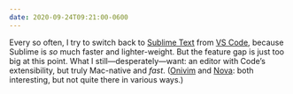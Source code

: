 ```yaml
---
date: 2020-09-24T09:21:00-0600
---
```


Every so often, I try to switch back to [Sublime Text][ST] from [VS Code][code], because Sublime is *so* much faster and lighter-weight. But the feature gap is just too big at this point. What I still—desperately—want: an editor with Code’s extensibility, but truly Mac-native and *fast*. ([Onivim] and [Nova]: both interesting, but not quite there in various ways.)

[ST]: https://www.sublimetext.com
[code]: https://code.visualstudio.com
[Onivim]: https://onivim.io
[Nova]: https://panic.com/nova/
